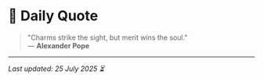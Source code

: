 # 📜 Daily Quote

> "Charms strike the sight, but merit wins the soul."  
> — **Alexander Pope**

---

_Last updated: 25 July 2025 ⏳_
